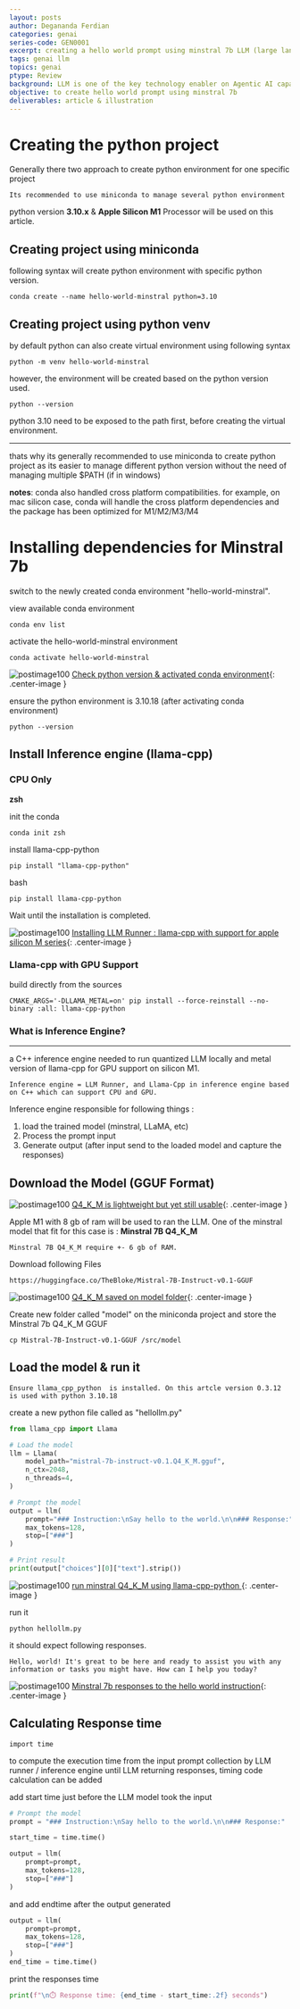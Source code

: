 ```yaml
---
layout: posts
author: Degananda Ferdian
categories: genai
series-code: GEN0001
excerpt: creating a hello world prompt using minstral 7b LLM (large language model)
tags: genai llm
topics: genai
ptype: Review
background: LLM is one of the key technology enabler on Agentic AI capabilities. LLM has wide knowledge base (depend on the model and case) which is fundamental for Agentic AI.
objective: to create hello world prompt using minstral 7b
deliverables: article & illustration
---
```


# Creating the python project

Generally there two approach to create python environment for one specific project

    Its recommended to use miniconda to manage several python environment

python version **3.10.x** & **Apple Silicon M1** Processor will be used on this article.

## Creating project using miniconda

following syntax will create python environment with specific python version.

    conda create --name hello-world-minstral python=3.10

## Creating project using python venv

by default python can also create virtual environment using following syntax

    python -m venv hello-world-minstral

however, the environment will be created based on the python version used. 

    python --version

python 3.10 need to be exposed to the path first, before creating the virtual environment.

<hr />

thats why its generally recommended to use miniconda to create python project as its easier to manage different python version without the need of managing multiple $PATH (if in windows)  

**notes**: conda also handled cross platform compatibilities. for example, on mac silicon case, conda will handle the cross platform dependencies and the package has been optimized for M1/M2/M3/M4 


# Installing dependencies for Minstral 7b

switch to the newly created conda environment "hello-world-minstral".

view available conda environment

    conda env list

activate the hello-world-minstral environment

    conda activate hello-world-minstral

![postimage100](/assets/images/2025-07/minstral1.jpg)
[Check python version & activated conda environment](/assets/images/2025-07/minstral1.jpg){: .center-image }


ensure the python environment is 3.10.18 (after activating conda environment)

    python --version

## Install Inference engine (llama-cpp)

### CPU Only

**zsh**

init the conda

    conda init zsh

install llama-cpp-python
    
    pip install "llama-cpp-python"

bash

    pip install llama-cpp-python

Wait until the installation is completed.


![postimage100](/assets/images/2025-07/minstral2.jpg)
[Installing LLM Runner : llama-cpp with support for apple silicon M series](/assets/images/2025-07/minstral2.jpg){: .center-image }

### Llama-cpp with GPU Support

build directly from the sources

    CMAKE_ARGS='-DLLAMA_METAL=on' pip install --force-reinstall --no-binary :all: llama-cpp-python


### What is Inference Engine?

<hr />

a C++ inference engine needed to run quantized LLM locally and metal version of llama-cpp for GPU support on silicon M1.

    Inference engine = LLM Runner, and Llama-Cpp in inference engine based on C++ which can support CPU and GPU.

Inference engine responsible for following things :
1. load the trained model (minstral, LLaMA, etc)
2. Process the prompt input
3. Generate output (after input send to the loaded model and capture the responses)
   
## Download the Model (GGUF Format)

![postimage100](/assets/images/2025-07/minstral3.jpg)
[Q4_K_M is lightweight but yet still usable](/assets/images/2025-07/minstral3.jpg){: .center-image }

Apple M1 with 8 gb of ram will be used to ran the LLM. One of the minstral model that fit for this case is : **Minstral 7B Q4_K_M**

    Minstral 7B Q4_K_M require +- 6 gb of RAM.

Download following Files

    https://huggingface.co/TheBloke/Mistral-7B-Instruct-v0.1-GGUF

![postimage100](/assets/images/2025-07/minstral4.jpg)
[Q4_K_M saved on model folder](/assets/images/2025-07/minstral4.jpg){: .center-image }

Create new folder called "model" on the miniconda project and store the Minstral 7b Q4_K_M GGUF 

    cp Mistral-7B-Instruct-v0.1-GGUF /src/model

## Load the model & run it

    Ensure llama_cpp_python  is installed. On this artcle version 0.3.12 is used with python 3.10.18

create a new python file called as "hellollm.py"

```python
from llama_cpp import Llama

# Load the model 
llm = Llama(
    model_path="mistral-7b-instruct-v0.1.Q4_K_M.gguf",
    n_ctx=2048,
    n_threads=4, 
)

# Prompt the model
output = llm(
    prompt="### Instruction:\nSay hello to the world.\n\n### Response:",
    max_tokens=128,
    stop=["###"]
)

# Print result
print(output["choices"][0]["text"].strip())
```

![postimage100](/assets/images/2025-07/minstral5.jpg)
[run minstral Q4_K_M using llama-cpp-python ](/assets/images/2025-07/minstral5.jpg){: .center-image }


run it

    python hellollm.py


it should expect following responses.

    Hello, world! It's great to be here and ready to assist you with any information or tasks you might have. How can I help you today?

![postimage100](/assets/images/2025-07/minstral6.jpg)
[ Minstral 7b responses to the hello world instruction](/assets/images/2025-07/minstral6.jpg){: .center-image }

## Calculating Response time

    import time

to compute the execution time from the input prompt collection by LLM runner / inference engine until LLM returning responses, timing code calculation can be added

add start time just before the LLM model took the input

```python
# Prompt the model
prompt = "### Instruction:\nSay hello to the world.\n\n### Response:"

start_time = time.time()

output = llm(
    prompt=prompt,
    max_tokens=128,
    stop=["###"]
)
```

and add endtime after the output generated

```python
output = llm(
    prompt=prompt,
    max_tokens=128,
    stop=["###"]
)
end_time = time.time()
```

print the responses time

```python
print(f"\n⏱️ Response time: {end_time - start_time:.2f} seconds")
```
